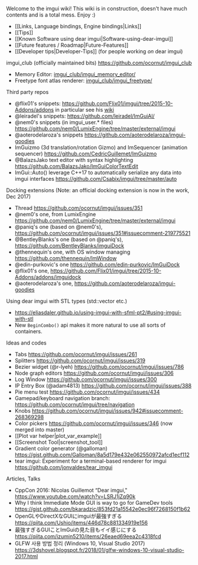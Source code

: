 Welcome to the imgui wiki!
This wiki is in construction, doesn't have much contents and is a total mess. Enjoy :)

- [[Links, Language bindings, Engine bindings|Links]]
- [[Tips]]
- [[Known Software using dear imgui|Software-using-dear-imgui]]
- [[Future features / Roadmap|Future-Features]]
- [[Developer tips|Developer-Tips]] (for people working _on_ dear imgui)

imgui_club (officially maintained bits)
https://github.com/ocornut/imgui_club

- Memory Editor: [imgui_club/imgui_memory_editor/](https://github.com/ocornut/imgui_club/tree/master/imgui_memory_editor)
- Freetype font atlas renderer: [imgui_club/imgui_freetype/](https://github.com/ocornut/imgui_club/tree/master/imgui_freetype)

Third party repos

- @flix01's snippets: https://github.com/Flix01/imgui/tree/2015-10-Addons/addons in particular see his [wiki](https://github.com/Flix01/imgui/wiki/ImGui-Addons-Branch-Home)
- @leiradel's snippets: https://github.com/leiradel/ImGuiAl/
- @nem0's snippets (in imgui_user.* files) https://github.com/nem0/LumixEngine/tree/master/external/imgui
- @aoterodelaroza's snippets https://github.com/aoterodelaroza/imgui-goodies
- ImGuizmo (3d translation/rotation Gizmo) and ImSequencer (animation sequencer) https://github.com/CedricGuillemet/ImGuizmo
- @BalazsJako text editor with syntax highlighting https://github.com/BalazsJako/ImGuiColorTextEdit
- ImGui::Auto() leverage C++17 to automatically serialize any data into imgui interfaces https://github.com/Csabix/imgui/tree/master/auto

Docking extensions
(Note: an official docking extension is now in the work, Dec 2017)
- Thread https://github.com/ocornut/imgui/issues/351
- @nem0's one, from LumixEngine https://github.com/nem0/LumixEngine/tree/master/external/imgui
- @paniq's one (based on @nem0's), https://github.com/ocornut/imgui/issues/351#issuecomment-219775521
- @BentleyBlanks's one (based on @paniq's), https://github.com/BentleyBlanks/imguiDock
- @thennequin's one, with OS window managing https://github.com/thennequin/ImWindow
- @edin-purkovic's one https://github.com/edin-purkovic/ImGuiDock
- @flix01's one, https://github.com/Flix01/imgui/tree/2015-10-Addons/addons/imguidock
- @aoterodelaroza's one, https://github.com/aoterodelaroza/imgui-goodies

Using dear imgui with STL types (std::vector etc.)

- https://eliasdaler.github.io/using-imgui-with-sfml-pt2/#using-imgui-with-stl
- New `BeginCombo()` api makes it more natural to use all sorts of containers.

Ideas and codes

- Tabs https://github.com/ocornut/imgui/issues/261
- Splitters https://github.com/ocornut/imgui/issues/319
- Bezier widget (@r-lyeh) https://github.com/ocornut/imgui/issues/786
- Node graph editors https://github.com/ocornut/imgui/issues/306
- Log Window https://github.com/ocornut/imgui/issues/300
- IP Entry Box (@adam4813) https://github.com/ocornut/imgui/issues/388
- Pie menu test https://github.com/ocornut/imgui/issues/434
- Gamepad/keyboard navigation branch: https://github.com/ocornut/imgui/tree/navigation
- Knobs https://github.com/ocornut/imgui/issues/942#issuecomment-268369298
- Color pickers https://github.com/ocornut/imgui/issues/346 (now merged into master)
- [[Plot var helper|plot_var_example]]
- [[Screenshot Tool|screenshot_tool]]
- Gradient color generator (@galloman) https://gist.github.com/Galloman/8a5d179e432e062550972afcd1ecf112
- tear imgui: Experiment for a terminal-based renderer for imgui https://github.com/jonvaldes/tear_imgui

Articles, Talks
- CppCon 2016: Nicolas Guillemot “Dear imgui," https://www.youtube.com/watch?v=LSRJ1jZq90k
- Why I think Immediate Mode GUI is way to go for GameDev tools https://gist.github.com/bkaradzic/853fd21a15542e0ec96f7268150f1b62
- OpenGLやDirectXなGUIにimguiが最強すぎる https://qiita.com/Ushio/items/446d78c881334919e156
- 最強すぎるGUIことImGuiの見た目もイイ感じにする https://qiita.com/izumin5210/items/26eaed69eea2c4318fcd
- GLFW 사용 방법 정리 (Windows 10, Visual Studio 2017) https://3dshovel.blogspot.fr/2018/01/glfw-windows-10-visual-studio-2017.html
